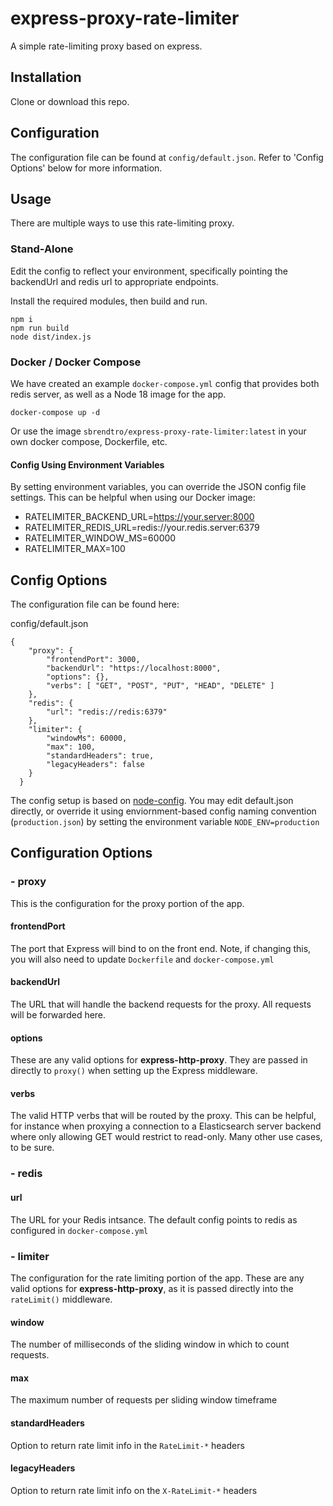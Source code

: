 # express-proxy-rate-limiter
A simple rate-limiting proxy based on express.


## Installation
Clone or download this repo.

## Configuration
The configuration file can be found at `config/default.json`. Refer to 
'Config Options' below for more information.

## Usage
There are multiple ways to use this rate-limiting proxy.

### Stand-Alone
Edit the config to reflect your environment, specifically pointing the 
backendUrl and redis url to appropriate endpoints.

Install the required modules, then build and run.

```
npm i
npm run build
node dist/index.js
```

### Docker / Docker Compose
We have created an example `docker-compose.yml` config that provides both 
redis server, as well as a Node 18 image for the app.

```
docker-compose up -d
```

Or use the image `sbrendtro/express-proxy-rate-limiter:latest` in your own
docker compose, Dockerfile, etc.


#### Config Using Environment Variables
By setting environment variables, you can override the JSON config file 
settings. This can be helpful when using our Docker image:

- RATELIMITER_BACKEND_URL=https://your.server:8000
- RATELIMITER_REDIS_URL=redis://your.redis.server:6379
- RATELIMITER_WINDOW_MS=60000
- RATELIMITER_MAX=100

## Config Options
The configuration file can be found here:

config/default.json
```
{
    "proxy": {
        "frontendPort": 3000,
        "backendUrl": "https://localhost:8000",
        "options": {},
        "verbs": [ "GET", "POST", "PUT", "HEAD", "DELETE" ]
    },
    "redis": {
        "url": "redis://redis:6379"
    },
    "limiter": {
        "windowMs": 60000,
        "max": 100,
        "standardHeaders": true,
        "legacyHeaders": false
    }
  }
```

The config setup is based on [node-config](https://www.npmjs.com/package/config).
You may edit default.json directly, or override it using enviornment-based config
naming convention (`production.json`) by setting the environment variable 
`NODE_ENV=production` 

## Configuration Options
### - proxy
This is the configuration for the proxy portion of the app.
#### frontendPort
The port that Express will bind to on the front end. Note, if changing this, 
you will also need to update `Dockerfile` and `docker-compose.yml`

#### backendUrl
The URL that will handle the backend requests for the proxy. All requests 
will be forwarded here.

#### options
These are any valid options for **express-http-proxy**. They are passed in 
directly to `proxy()` when setting up the Express middleware.

#### verbs
The valid HTTP verbs that will be routed by the proxy. This can be helpful, 
for instance when proxying a connection to a Elasticsearch server backend 
where only allowing GET would restrict to read-only. Many other use cases, 
to be sure.

### - redis
#### url
The URL for your Redis intsance. The default config points to redis as 
configured in `docker-compose.yml`

### - limiter
The configuration for the rate limiting portion of the app. These are any valid 
options for **express-http-proxy**, as it is passed directly into the 
`rateLimit()` middleware.
#### window
The number of milliseconds of the sliding window in which to count requests.

#### max
The maximum number of requests per sliding window timeframe

#### standardHeaders
Option to return rate limit info in the `RateLimit-*` headers

#### legacyHeaders
Option to return rate limit info on the `X-RateLimit-*` headers